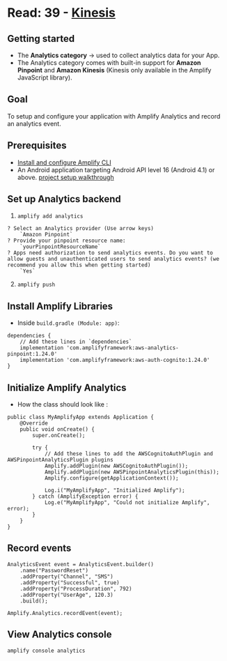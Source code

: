 # Read: 39 - [Kinesis](https://docs.amplify.aws/lib/analytics/getting-started/q/platform/android/)


## Getting started
- The **Analytics category** -> used to collect analytics data for your App.
- The Analytics category comes with built-in support for **Amazon Pinpoint** and **Amazon Kinesis** (Kinesis only available in the Amplify JavaScript library).

## Goal
To setup and configure your application with Amplify Analytics and record an analytics event.

## Prerequisites
- [Install and configure Amplify CLI](https://docs.amplify.aws/cli/start/install/)
- An Android application targeting Android API level 16 (Android 4.1) or above.
[project setup walkthrough](https://docs.amplify.aws/lib/project-setup/create-application/q/platform/android/)

## Set up Analytics backend
1. `amplify add analytics`
```
? Select an Analytics provider (Use arrow keys)
    `Amazon Pinpoint`
? Provide your pinpoint resource name:
    `yourPinpointResourceName`
? Apps need authorization to send analytics events. Do you want to allow guests and unauthenticated users to send analytics events? (we recommend you allow this when getting started)
    `Yes`
```

2. `amplify push`

## Install Amplify Libraries
- Inside `build.gradle (Module: app)`:
```
dependencies {
    // Add these lines in `dependencies`
    implementation 'com.amplifyframework:aws-analytics-pinpoint:1.24.0'
    implementation 'com.amplifyframework:aws-auth-cognito:1.24.0'
}
```

## Initialize Amplify Analytics


- How the class should look like :
```
public class MyAmplifyApp extends Application {
    @Override
    public void onCreate() {
        super.onCreate();

        try {
            // Add these lines to add the AWSCognitoAuthPlugin and AWSPinpointAnalyticsPlugin plugins
            Amplify.addPlugin(new AWSCognitoAuthPlugin());
            Amplify.addPlugin(new AWSPinpointAnalyticsPlugin(this));
            Amplify.configure(getApplicationContext());

            Log.i("MyAmplifyApp", "Initialized Amplify");
        } catch (AmplifyException error) {
            Log.e("MyAmplifyApp", "Could not initialize Amplify", error);
        }
    }
}
```

## Record events

```
AnalyticsEvent event = AnalyticsEvent.builder()
    .name("PasswordReset")
    .addProperty("Channel", "SMS")
    .addProperty("Successful", true)
    .addProperty("ProcessDuration", 792)
    .addProperty("UserAge", 120.3)
    .build();

Amplify.Analytics.recordEvent(event);
```

## View Analytics console
`amplify console analytics`


<!--

class and lab

https://dzone.com/articles/design-patterns-the-builder-pattern

https://www.javatpoint.com/design-patterns-in-java

https://aws.amazon.com/blogs/compute/619/ -->
